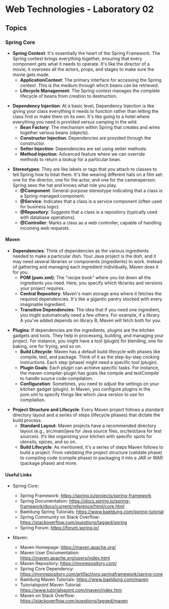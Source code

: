 # Web Technologies - Laboratory 02

## Topics

### Spring Core

- **Spring Context**: It's essentially the heart of the Spring Framework. The Spring context brings everything together, ensuring that every component
  gets what it needs to operate. It's like the director of a movie; it oversees all the actors, props, and stages to make sure the movie gets made.
    - **ApplicationContext**: The primary interface for accessing the Spring context. This is the medium through which beans can be retrieved.
    - **Lifecycle Management**: The Spring context manages the complete lifecycle of beans from creation to destruction.

<p>

- **Dependency Injection**: At a basic level, Dependency Injection is like giving your class everything it needs to function rather than letting the
  class
  find or make them on its own. It's like going to a hotel where everything you need is provided versus camping in the wild.
    - **Bean Factory**: The mechanism within Spring that creates and wires together various beans (objects).
    - **Constructor Injection**: Dependencies are provided through the constructor.
    - **Setter Injection**: Dependencies are set using setter methods.
    - **Method Injection**: Advanced feature where we can override methods to return a lookup for a particular bean.

<p>

- **Stereotypes**: They are like labels or tags that you attach to classes to tell Spring how to treat them. It's like wearing different hats on a
  film
  set: one for the director, one for the actor, and one for the cameraperson. Spring sees the hat and knows what role you play.
    - **@Component**: General-purpose stereotype indicating that a class is a Spring-managed component.
    - **@Service**: Indicates that a class is a service component (often used for business logic).
    - **@Repository**: Suggests that a class is a repository (typically used with database operations).
    - **@Controller**: Marks a class as a web controller, capable of handling incoming web requests.

#### Maven

- **Dependencies**: Think of dependencies as the various ingredients needed to make a particular dish. Your Java project is the dish, and it may need
  several libraries or components (ingredients) to work. Instead of gathering and managing each ingredient individually, Maven does it for you.
    - **POM (pom.xml)**: The "recipe book" where you list down all the ingredients you need. Here, you specify which libraries and versions your
      project
      requires.
    - **Central Repository**: Maven's main storage area where it fetches the required dependencies. It's like a gigantic pantry stocked with every
      imaginable ingredient.
    - **Transitive Dependencies**: The idea that if you need one ingredient, you might automatically need a few others. For example, if a library A
      you've
      added depends on library B, Maven will fetch both for you.

<p>

- **Plugins**: If dependencies are the ingredients, plugins are the kitchen gadgets and tools. They help in processing, building, and managing your
  project. For instance, you might have a tool (plugin) for blending, one for baking, one for frying, and so on.
    - **Build Lifecycle**: Maven has a default build lifecycle with phases like compile, test, and package. Think of it as the step-by-step cooking
      instructions. Each step (phase) might need a specific tool (plugin).
    - **Plugin Goals**: Each plugin can achieve specific tasks. For instance, the maven-compiler-plugin has goals like compile and testCompile to
      handle
      source code compilation.
    - **Configuration**: Sometimes, you need to adjust the settings on your kitchen gadget (plugin). In Maven, you configure plugins in the pom.xml to
      specify things like which Java version to use for compilation.

<p>

- **Project Structure and Lifecycle**: Every Maven project follows a standard directory layout and a series of steps (lifecycle phases) that dictate
  the
  build process.
    - **Standard Layout**: Maven projects have a recommended directory layout (e.g., src/main/java for Java source files, src/test/java for test
      sources).
      It’s like organizing your kitchen with specific spots for utensils, spices, and so on.
    - **Build Lifecycle**: As mentioned, it's a series of steps Maven follows to build a project. From validating the project structure (validate
      phase)
      to compiling code (compile phase) to packaging it into a JAR or WAR (package phase) and more.

#### Useful Links

- Spring Core:
    - Spring Framework: https://spring.io/projects/spring-framework
    - Spring Documentation: https://docs.spring.io/spring-framework/docs/current/reference/html/core.html
    - Baeldung Spring Tutorials: https://www.baeldung.com/spring-tutorial
    - Spring Community on Stack Overflow: https://stackoverflow.com/questions/tagged/spring
    - Spring Forum: https://forum.spring.io/

- Maven:
    - Maven Homepage: https://maven.apache.org/
    - Maven User Documentation: https://maven.apache.org/users/index.html
    - Maven Repository: https://mvnrepository.com/
    - Spring Core Dependency: https://mvnrepository.com/artifact/org.springframework/spring-core
    - Baeldung Maven Tutorials: https://www.baeldung.com/maven
    - Tutorialspoint Maven Tutorial: https://www.tutorialspoint.com/maven/index.htm
    - Maven on Stack Overflow: https://stackoverflow.com/questions/tagged/maven 
   